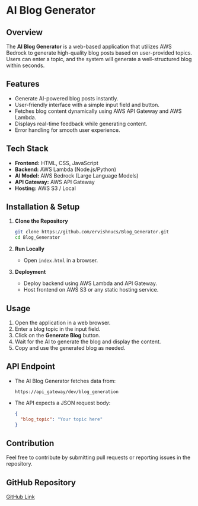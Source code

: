 # AI Blog Generator

## Overview
The **AI Blog Generator** is a web-based application that utilizes AWS Bedrock to generate high-quality blog posts based on user-provided topics. Users can enter a topic, and the system will generate a well-structured blog within seconds.

## Features
- Generate AI-powered blog posts instantly.
- User-friendly interface with a simple input field and button.
- Fetches blog content dynamically using AWS API Gateway and AWS Lambda.
- Displays real-time feedback while generating content.
- Error handling for smooth user experience.

## Tech Stack
- **Frontend:** HTML, CSS, JavaScript
- **Backend:** AWS Lambda (Node.js/Python)
- **AI Model:** AWS Bedrock (Large Language Models)
- **API Gateway:** AWS API Gateway
- **Hosting:** AWS S3 / Local

## Installation & Setup
1. **Clone the Repository**
   ```sh
   git clone https://github.com/ervishnucs/Blog_Generator.git
   cd Blog_Generator
   ```

2. **Run Locally**
   - Open `index.html` in a browser.

3. **Deployment**
   - Deploy backend using AWS Lambda and API Gateway.
   - Host frontend on AWS S3 or any static hosting service.

## Usage
1. Open the application in a web browser.
2. Enter a blog topic in the input field.
3. Click on the **Generate Blog** button.
4. Wait for the AI to generate the blog and display the content.
5. Copy and use the generated blog as needed.

## API Endpoint
- The AI Blog Generator fetches data from:
  ```
  https://api_gateway/dev/blog_generation
  ```
- The API expects a JSON request body:
  ```json
  {
    "blog_topic": "Your topic here"
  }
  ```

## Contribution
Feel free to contribute by submitting pull requests or reporting issues in the repository.

## GitHub Repository
[GitHub Link](https://github.com/ervishnucs/Blog_Generator)



